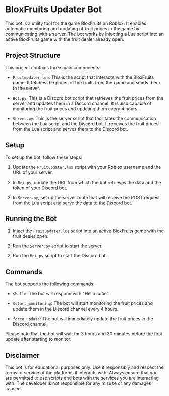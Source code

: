 # BloxFruits Updater Bot

This bot is a utility tool for the game BloxFruits on Roblox. It enables automatic monitoring and updating of fruit prices in the game by communicating with a server. The bot works by injecting a Lua script into an active BloxFruits game with the fruit dealer already open.

## Project Structure

This project contains three main components:

- `Fruitupdater.lua`: This is the script that interacts with the BloxFruits game. It fetches the prices of the fruits from the game and sends them to the server.

- `Bot.py`: This is a Discord bot script that retrieves the fruit prices from the server and updates them in a Discord channel. It is also capable of monitoring the fruit prices and updating them every 4 hours.

- `Server.py`: This is the server script that facilitates the communication between the Lua script and the Discord bot. It receives the fruit prices from the Lua script and serves them to the Discord bot.

## Setup

To set up the bot, follow these steps:

1. Update the `Fruitupdater.lua` script with your Roblox username and the URL of your server.

2. In `Bot.py`, update the URL from which the bot retrieves the data and the token of your Discord bot. 

3. In `Server.py`, set up the server route that will receive the POST request from the Lua script and serve the data to the Discord bot.

## Running the Bot

1. Inject the `Fruitupdater.lua` script into an active BloxFruits game with the fruit dealer open.

2. Run the `Server.py` script to start the server.

3. Run the `Bot.py` script to start the Discord bot.

## Commands

The bot supports the following commands:

- `$hello`: The bot will respond with "Hello cutie".

- `$start_monitoring`: The bot will start monitoring the fruit prices and update them in the Discord channel every 4 hours.

- `force_update`: The bot will immediately update the fruit prices in the Discord channel.

Please note that the bot will wait for 3 hours and 30 minutes before the first update after starting to monitor.

## Disclaimer

This bot is for educational purposes only. Use it responsibly and respect the terms of service of the platforms it interacts with. Always ensure that you are permitted to use scripts and bots with the services you are interacting with. The developer is not responsible for any misuse or any damages caused.
